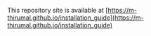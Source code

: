 This repository site is available at [https://m-thirumal.github.io/installation_guide](https://m-thirumal.github.io/installation_guide)